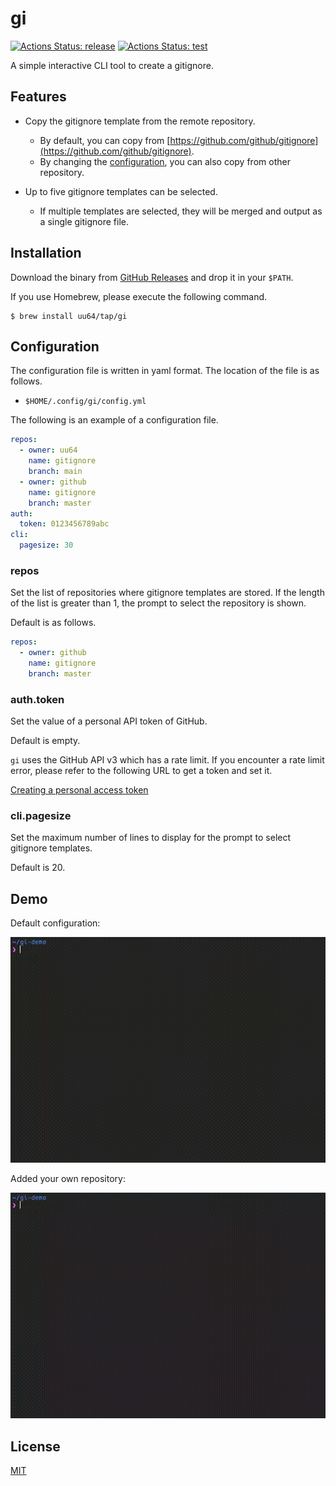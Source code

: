 # gi

[![Actions Status: release](https://github.com/uu64/gi/workflows/release/badge.svg)](https://github.com/uu64/gi/actions?query=workflow%3A"release")
[![Actions Status: test](https://github.com/uu64/gi/workflows/test/badge.svg)](https://github.com/uu64/gi/actions?query=workflow%3A"test")

A simple interactive CLI tool to create a gitignore.


## Features

- Copy the gitignore template from the remote repository.
    - By default, you can copy from [https://github.com/github/gitignore](https://github.com/github/gitignore).
    - By changing the [configuration](#Configuration), you can also copy from other repository.

- Up to five gitignore templates can be selected.
    - If multiple templates are selected, they will be merged and output as a single gitignore file.


## Installation

Download the binary from [GitHub Releases](https://github.com/uu64/gi/releases/latest) and drop it in your `$PATH`.

If you use Homebrew, please execute the following command.

```
$ brew install uu64/tap/gi
```


## Configuration

The configuration file is written in yaml format.
The location of the file is as follows.

- `$HOME/.config/gi/config.yml`

The following is an example of a configuration file.

```yaml
repos:
  - owner: uu64
    name: gitignore
    branch: main
  - owner: github
    name: gitignore
    branch: master
auth:
  token: 0123456789abc
cli:
  pagesize: 30
```

### repos

Set the list of repositories where gitignore templates are stored.
If the length of the list is greater than 1, the prompt to select the repository is shown.

Default is as follows.

```yaml
repos:
  - owner: github
    name: gitignore
    branch: master
```

### auth.token

Set the value of a personal API token of GitHub.

Default is empty.

`gi` uses the GitHub API v3 which has a rate limit.
If you encounter a rate limit error, please refer to the following URL to get a token and set it.

[Creating a personal access token](https://docs.github.com/en/free-pro-team@latest/github/authenticating-to-github/creating-a-personal-access-token)

### cli.pagesize

Set the maximum number of lines to display for the prompt to select gitignore templates.

Default is 20.


## Demo

Default configuration:

![demo1](docs/img/demo1.gif)

Added your own repository:

![demo2](docs/img/demo2.gif)


## License

[MIT](LICENSE)
